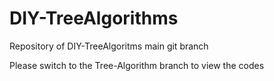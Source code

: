 # DIY-TreeAlgorithms

Repository of DIY-TreeAlgoritms main git branch

Please switch to the Tree-Algorithm branch to view the codes
